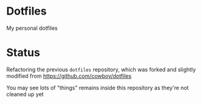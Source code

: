 # Dotfiles
My personal dotfiles

# Status
Refactoring the previous `dotfiles` repository, which was forked and slightly modified from
https://github.com/cowboy/dotfiles

You may see lots of "things" remains inside this repository as they're not cleaned up yet